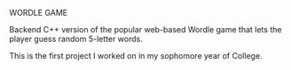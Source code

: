 WORDLE GAME


Backend C++ version of the popular web-based Wordle game that lets the player guess random 5-letter words.

This is the first project I worked on in my sophomore year of College. 
